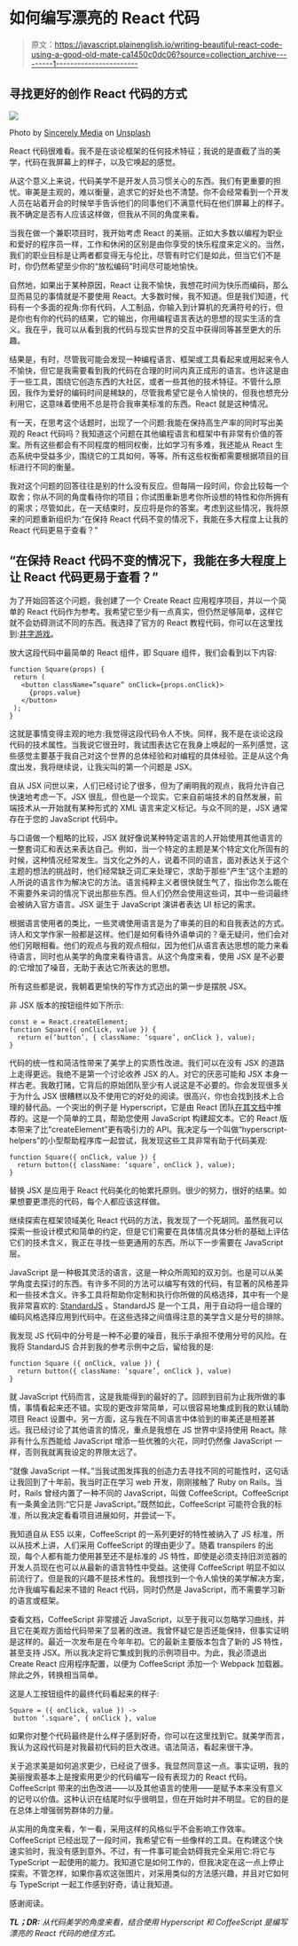 # 如何编写漂亮的 React 代码

> 原文：<https://javascript.plainenglish.io/writing-beautiful-react-code-using-a-good-old-mate-ca1450c0dc06?source=collection_archive---------1----------------------->

## 寻找更好的创作 React 代码的方式

![](img/c6a6d85984c16f85d5ff60c80e772711.png)

Photo by [Sincerely Media](https://unsplash.com/@sincerelymedia?utm_source=unsplash&amp;utm_medium=referral&amp;utm_content=creditCopyText) on [Unsplash](https://unsplash.com/s/photos/computer-coffee?utm_source=unsplash&amp;utm_medium=referral&amp;utm_content=creditCopyText)

React 代码很难看。我不是在谈论框架的任何技术特征；我说的是直截了当的美学，代码在我屏幕上的样子，以及它唤起的感觉。

从这个意义上来说，代码美学不是开发人员习惯关心的东西。我们有更重要的担忧。审美是主观的，难以衡量，追求它的好处也不清楚。你不会经常看到一个开发人员在站着开会的时候举手告诉他们的同事他们不满意代码在他们屏幕上的样子。我不确定是否有人应该这样做，但我从不同的角度来看。

当我在做一个兼职项目时，我开始考虑 React 的美丽。正如大多数以编程为职业和爱好的程序员一样，工作和休闲的区别是由你享受的快乐程度来定义的。当然，我们的职业目标是让两者都变得无与伦比，尽管有时它们是如此，但当它们不是时，你仍然希望至少你的“放松编码”时间尽可能地愉快。

自然地，如果出于某种原因，React 让我不愉快，我想花时间为快乐而编码，那么显而易见的事情就是不要使用 React。大多数时候，我不知道。但是我们知道，代码有一个多面的视角:你有代码，人工制品，你输入到计算机的充满符号的行，但是你也有你的代码的结果，它的输出，你用编程语言表达的思想的现实生活的含义。我在乎，我可以从看到我的代码与现实世界的交互中获得同等甚至更大的乐趣。

结果是，有时，尽管我可能会发现一种编程语言、框架或工具看起来或用起来令人不愉快，但它是我需要看到我的代码在合理的时间内真正成形的语言。也许这是由于一些工具，围绕它创造东西的大社区，或者一些其他的技术特征。不管什么原因，我作为爱好的编码时间是稀缺的，尽管我希望它是令人愉快的，但我也想充分利用它，这意味着使用不总是符合我审美标准的东西。React 就是这种情况。

有一天，在思考这个话题时，出现了一个问题:我能在保持高生产率的同时写出美观的 React 代码吗？我知道这个问题在其他编程语言和框架中有非常有价值的答案。所有这些都会有不同程度的相同权衡，比如学习有多难，我还能从 React 生态系统中受益多少，围绕它的工具如何，等等。所有这些权衡都需要根据项目的目标进行不同的衡量。

我对这个问题的回答往往是别的什么没有反应。但每隔一段时间，你会比较每一个取舍；你从不同的角度看待你的项目；你试图重新思考你所设想的特性和你所拥有的需求；尽管如此，在一天结束时，反应将是你的答案。考虑到这些情况，我将原来的问题重新组织为:“在保持 React 代码不变的情况下，我能在多大程度上让我的 React 代码更易于查看？”

## “在保持 React 代码不变的情况下，我能在多大程度上让 React 代码更易于查看？”

为了开始回答这个问题，我创建了一个 Create React 应用程序项目，并以一个简单的 React 代码作为参考。我希望它至少有一点真实，但仍然足够简单，这样它就不会妨碍测试不同的东西。我选择了官方的 React 教程代码，你可以在这里找到:[井字游戏](https://codepen.io/gaearon/pen/gWWZgR?editors=0010)。

放大这段代码中最简单的 React 组件，即 Square 组件，我们会看到以下内容:

```
function Square(props) {
 return (
   <button className=”square” onClick={props.onClick}>
     {props.value}
   </button>
 );
}
```

这就是事情变得主观的地方:我觉得这段代码令人不快。同样，我不是在谈论这段代码的技术属性。当我说它很丑时，我试图表达它在我身上唤起的一系列感觉，这些感觉主要基于我自己对这个世界的总体经验和对编程的具体经验。正是从这个角度出发，我将继续说，让我尖叫的第一个问题是 JSX。

自从 JSX 问世以来，人们已经讨论了很多，但为了阐明我的观点，我将允许自己快速地考虑一下。JSX 很乱，但也是一个现实。它来自前端技术的自然发展，前端技术从一开始就有某种形式的 XML 语言来定义标记。与众不同的是，JSX 通常存在于您的 JavaScript 代码中。

与口语做一个粗略的比较，JSX 就好像说某种特定语言的人开始使用其他语言的一整套词汇和表达来表达自己。例如，当一个特定的主题是某个特定文化所固有的时候，这种情况经常发生。当文化之外的人，说着不同的语言，面对表达关于这个主题的想法的挑战时，他们经常缺乏词汇来处理它，求助于那些“产生”这个主题的人所说的语言作为解决它的方法。语言纯粹主义者很快就生气了，指出你怎么能在不需要外来词的情况下说出那些东西。但人们仍然会使用这些词，其中一些词最终会被纳入官方语言。JSX 诞生于 JavaScript 演讲者表达 UI 标记的需求。

根据语言使用者的类比，一些灵魂使用语言是为了审美的目的和自我表达的方式。诗人和文学作家一般都是这样。他们是如何看待外语单词的？毫无疑问，他们会对他们另眼相看。他们的观点与我的观点相似，因为他们从语言表达思想的能力来看待语言，同时也从美学的角度来看待语言。从这个角度来看，使用 JSX 是不必要的:它增加了噪音，无助于表达它所表达的思想。

所有这些都是说，我朝着更愉快的写作方式迈出的第一步是摆脱 JSX。

非 JSX 版本的按钮组件如下所示:

```
const e = React.createElement;
function Square({ onClick, value }) {
  return e(‘button’, { className: ‘square’, onClick }, value);
}
```

代码的统一性和简洁性带来了美学上的实质性改进。我们可以在没有 JSX 的道路上走得更远。我绝不是第一个讨论收养 JSX 的人。对它的厌恶可能和 JSX 本身一样古老。我敢打赌，它背后的原始团队至少有人说这是不必要的。你会发现很多关于为什么 JSX 很糟糕以及不使用它的好处的阅读。很高兴，你也会找到技术上合理的替代品。一个突出的例子是 Hyperscript，它是由 React 团队[在其文档](https://reactjs.org/docs/react-without-jsx.html)中推荐的。这是一个简单的工具，帮助您使用 JavaScript 构建超文本。它的 React 版本带来了比“createElement”更有吸引力的 API。我决定与一个叫做“hyperscript-helpers”的小型帮助程序库一起尝试，我发现这些工具非常有助于代码美观:

```
function Square({ onClick, value }) {
  return button({ className: ‘square’, onClick }, value);
}
```

替换 JSX 是应用于 React 代码美化的帕累托原则。很少的努力，很好的结果。如果想要更漂亮的代码，每个人都应该这样做。

继续探索在框架领域美化 React 代码的方法，我发现了一个死胡同。虽然我可以探索一些设计模式和简单的约定，但是它们需要在具体情况具体分析的基础上评估它们的技术含义，我正在寻找一些更通用的东西。所以下一步需要在 JavaScript 层。

JavaScript 是一种极其灵活的语言，这是一种众所周知的双刃剑。也是可以从美学角度去探讨的东西。有许多不同的方法可以编写有效的代码，有显著的风格差异和一些技术含义。许多工具将帮助你定制和执行你所做的风格选择，其中有一个是我非常喜欢的: [StandardJS](https://standardjs.com/) 。StandardJS 是一个工具，用于自动将一组合理的编码风格选择应用到代码中。在这些选择之间值得注意的美学含义是分号的排除。

我发现 JS 代码中的分号是一种不必要的噪音，我乐于承担不使用分号的风险。在我将 StandardJS 合并到我的参考示例中之后，留给我的是:

```
function Square ({ onClick, value }) {
  return button({ className: ‘square’, onClick }, value)
}
```

就 JavaScript 代码而言，这是我能得到的最好的了。回顾到目前为止我所做的事情，事情看起来还不错。实现的更改非常简单，可以很容易地集成到我的默认辅助项目 React 设置中。另一方面，这与我在不同语言中体验到的审美还是相差甚远。我已经讨论了其他语言的情况，重点是我想在 JS 世界中坚持使用 React。除非有什么东西能给 JavaScript 增添一些优雅的火花，同时仍然像 JavaScript 一样，否则我就离我设定的界限太远了。

“就像 JavaScript 一样。”当我试图发挥我的创造力去寻找不同的可能性时，这句话让我回到了十年前。我当时正在学习 web 开发，刚刚接触了 Ruby on Rails。当时，Rails 曾经内置了一种不同的 JavaScript，叫做 CoffeeScript。CoffeeScript 有一条黄金法则:“它只是 JavaScript。”既然如此，CoffeeScript 可能符合我的标准，所以我决定看看项目进展如何，并尝试一下。

我知道自从 ES5 以来，CoffeeScript 的一系列更好的特性被纳入了 JS 标准，所以从技术上讲，人们采用 CoffeeScript 的理由更少了。随着 transpilers 的出现，每个人都有能力使用甚至还不是标准的 JS 特性，即使是必须支持旧浏览器的开发人员现在也可以从最新的语言特性中受益。这使得 CoffeeScript 明显不如以前流行了。但是我的兴趣不是技术性的。我想找到一个令人愉快的美学解决方案，允许我编写看起来不错的 React 代码，同时仍然是 JavaScript，而不需要学习新的语言或框架。

查看文档，CoffeeScript 非常接近 JavaScript，以至于我可以忽略学习曲线，并且它在美观方面给代码带来了显著的改进。我曾怀疑它是否还能保持，但事实证明是这样的。最近一次发布是在今年年初。它的最新主要版本包含了新的 JS 特性，甚至支持 JSX。所以我决定将它集成到我的示例项目中。为此，我必须退出 Create React 应用程序配置，以便为 CoffeeScript 添加一个 Webpack 加载器。除此之外，转换相当简单。

这是人工按钮组件的最终代码看起来的样子:

```
Square = ({ onClick, value }) -> 
 button ‘.square’, { onClick }, value
```

如果你对整个代码最终是什么样子感到好奇，你可以在这里找到它。就美学而言，我认为这段代码是对我最初代码的巨大改进。语法简洁，看起来很干净。

关于追求美是如何追求更少，已经说了很多。我显然同意这一点。事实证明，我的美丽搜索基本上是搜索用更少的代码编写一段有表现力的 React 代码。CoffeeScript 带来的出色改进——以及其他语言的使用——是赋予本来没有意义的记号以价值。这种认识在结尾时似乎很明显，但在开始时并不明显。它的目的是在总体上增强弱势群体的力量。

从实用的角度来看，乍一看，采用这样的风格似乎不会影响工作效率。CoffeeScript 已经出现了一段时间，我希望它有一些像样的工具。在构建这个快速实验时，我没有感到意外。不过，有一件事可能会妨碍我完全采用它:将它与 TypeScript 一起使用的能力。我知道它是如何工作的，但我决定在这一点上停止探索。不管怎样，如果你喜欢这张图片，对采用类似的方法感兴趣，并且对它如何与 TypeScript 一起工作感到好奇，请让我知道。

感谢阅读。

***TL；DR:*** *从代码美学的角度来看，结合使用 Hyperscript 和 CoffeeScript 是编写漂亮的 React 代码的绝佳方式。*